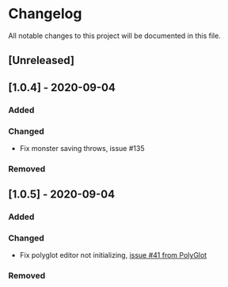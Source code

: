 # Changelog
All notable changes to this project will be documented in this file.

## [Unreleased]

## [1.0.4] - 2020-09-04
### Added
### Changed
- Fix monster saving throws, issue #135
### Removed

## [1.0.5] - 2020-09-04
### Added
### Changed
- Fix polyglot editor not initializing, [issue #41 from PolyGlot](https://github.com/kakaroto/fvtt-module-polyglot/issues/41#issuecomment-686964145)
### Removed